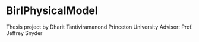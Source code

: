 # BirlPhysicalModel

Thesis project by Dharit Tantiviramanond
Princeton University
Advisor: Prof. Jeffrey Snyder
